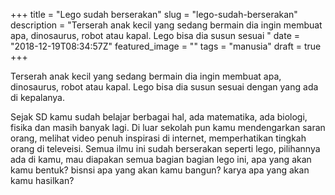 +++
title = "Lego sudah berserakan"
slug = "lego-sudah-berserakan"
description = "Terserah anak kecil yang sedang bermain dia ingin membuat apa, dinosaurus, robot atau kapal. Lego bisa dia susun sesuai "
date = "2018-12-19T08:34:57Z"
featured_image = ""
tags = "manusia"
draft = true
+++ 
 
Terserah anak kecil yang sedang bermain dia ingin membuat apa, dinosaurus, robot atau kapal. Lego bisa dia susun sesuai dengan yang ada di kepalanya.

Sejak SD kamu sudah belajar berbagai hal, ada matematika, ada biologi, fisika dan masih banyak lagi. Di luar sekolah pun kamu mendengarkan saran orang, melihat video penuh inspirasi di internet, memperhatikan tingkah orang di televeisi. Semua ilmu ini sudah berserakan seperti lego, pilihannya ada di kamu, mau diapakan semua bagian bagian lego ini, apa yang akan kamu bentuk? bisnsi apa yang akan kamu bangun? karya apa yang akan kamu hasilkan?